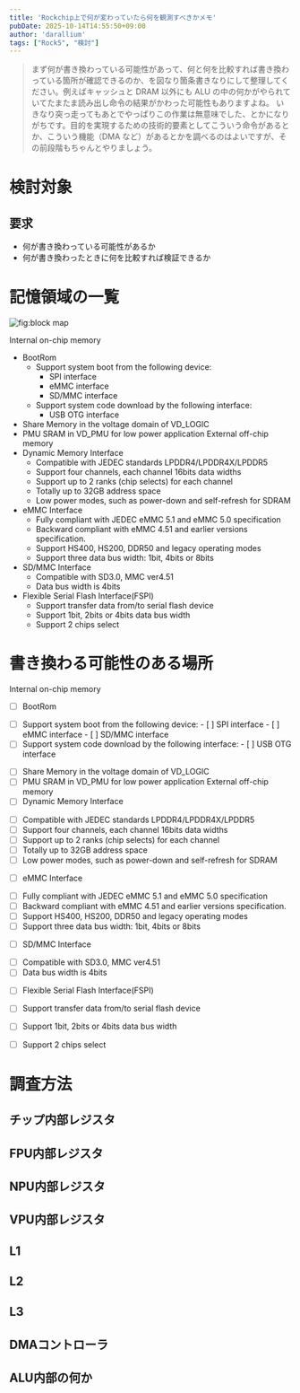 ```yaml
---
title: 'Rockchip上で何が変わっていたら何を観測すべきかメモ'
pubDate: 2025-10-14T14:55:50+09:00
author: 'darallium'
tags: ["Rock5", "検討"]
---
```


> まず何が書き換わっている可能性があって、何と何を比較すれば書き換わっている箇所が確認できるのか、を図なり箇条書きなりにして整理してください。例えばキャッシュと DRAM 以外にも ALU の中の何かがやられていてたまたま読み出し命令の結果がかわった可能性もありますよね。
いきなり突っ走ってもあとでやっぱりこの作業は無意味でした、とかになりがちです。目的を実現するための技術的要素としてこういう命令があるとか、こういう機能（DMA など）があるとかを調べるのはよいですが、その前段階もちゃんとやりましょう。

# 検討対象
## 要求
- 何が書き換わっている可能性があるか
- 何が書き換わったときに何を比較すれば検証できるか

# 記憶領域の一覧

![fig:block map](fig/RK3558S-block-diagram.png)

Internal on-chip memory
 - BootRom
   * Support system boot from the following device:
     - SPI interface
     - eMMC interface
     - SD/MMC interface
   * Support system code download by the following interface:
     - USB OTG interface
 - Share Memory in the voltage domain of VD_LOGIC
 - PMU SRAM in VD_PMU for low power application
External off-chip memory
 - Dynamic Memory Interface
   * Compatible with JEDEC standards LPDDR4/LPDDR4X/LPDDR5
   * Support four channels, each channel 16bits data widths
   * Support up to 2 ranks (chip selects) for each channel
   * Totally up to 32GB address space
   * Low power modes, such as power-down and self-refresh for SDRAM
 - eMMC Interface
   * Fully compliant with JEDEC eMMC 5.1 and eMMC 5.0 specification
   * Backward compliant with eMMC 4.51 and earlier versions specification.
   * Support HS400, HS200, DDR50 and legacy operating modes
   * Support three data bus width: 1bit, 4bits or 8bits
 - SD/MMC Interface
   * Compatible with SD3.0, MMC ver4.51
   * Data bus width is 4bits
 - Flexible Serial Flash Interface(FSPI)
   * Support transfer data from/to serial flash device
   * Support 1bit, 2bits or 4bits data bus width
   * Support 2 chips select

# 書き換わる可能性のある場所

Internal on-chip memory
 - [ ]  BootRom
   * [ ]  Support system boot from the following device:
     - [ ]  SPI interface
     - [ ]  eMMC interface
     - [ ]  SD/MMC interface
   * [ ]  Support system code download by the following interface:
     - [ ]  USB OTG interface
 - [ ]  Share Memory in the voltage domain of VD_LOGIC
 - [ ]  PMU SRAM in VD_PMU for low power application
External off-chip memory
 - [ ]  Dynamic Memory Interface
   * [ ]  Compatible with JEDEC standards LPDDR4/LPDDR4X/LPDDR5
   * [ ]  Support four channels, each channel 16bits data widths
   * [ ]  Support up to 2 ranks (chip selects) for each channel
   * [ ]  Totally up to 32GB address space
   * [ ]  Low power modes, such as power-down and self-refresh for SDRAM
 - [ ]  eMMC Interface
   * [ ]  Fully compliant with JEDEC eMMC 5.1 and eMMC 5.0 specification
   * [ ]  Backward compliant with eMMC 4.51 and earlier versions specification.
   * [ ]  Support HS400, HS200, DDR50 and legacy operating modes
   * [ ]  Support three data bus width: 1bit, 4bits or 8bits
 - [ ]  SD/MMC Interface
   * [ ]  Compatible with SD3.0, MMC ver4.51
   * [ ]  Data bus width is 4bits
 - [ ]  Flexible Serial Flash Interface(FSPI)
   * [ ]  Support transfer data from/to serial flash device
   * [ ]  Support 1bit, 2bits or 4bits data bus width
   * [ ]  Support 2 chips select


# 調査方法
## チップ内部レジスタ
##  FPU内部レジスタ
##  NPU内部レジスタ
##  VPU内部レジスタ
##  L1
##  L2
##  L3
##  DMAコントローラ
##  ALU内部の何か













